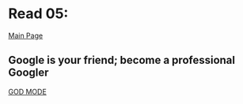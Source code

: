 # Read 05: 

[Main Page](https://averion305.github.io/reading-notes/)


## Google is your friend; become a  professional Googler

[GOD MODE](https://google.com/)